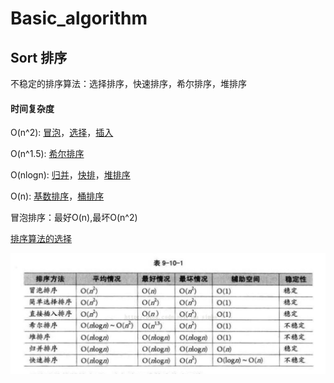 # Basic_algorithm

## Sort 排序

不稳定的排序算法：选择排序，快速排序，希尔排序，堆排序

#### 时间复杂度
O(n^2): [冒泡](http://bubkoo.com/2014/01/12/sort-algorithm/bubble-sort/)，[选择](http://bubkoo.com/2014/01/13/sort-algorithm/selection-sort/)，[插入](http://bubkoo.com/2014/01/14/sort-algorithm/insertion-sort/)

O(n^1.5): [希尔排序](http://bubkoo.com/2014/01/15/sort-algorithm/shell-sort/)

O(nlogn): [归并](http://bubkoo.com/2014/01/15/sort-algorithm/merge-sort/)，[快排](http://bubkoo.com/2014/01/12/sort-algorithm/quick-sort/)，[堆排序](http://bubkoo.com/2014/01/14/sort-algorithm/heap-sort/)

O(n): [基数排序](http://bubkoo.com/2014/01/15/sort-algorithm/radix-sort/)，[桶排序](http://bubkoo.com/2014/01/15/sort-algorithm/bucket-sort/)

冒泡排序：最好O(n),最坏O(n^2)

[排序算法的选择](http://wiki.jikexueyuan.com/project/data-structure-sorting/comparison-and-selection.html)

![sort](./sort.jpg)
